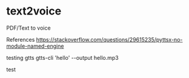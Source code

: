 # text2voice
PDF/Text to voice

References
https://stackoverflow.com/questions/29615235/pyttsx-no-module-named-engine

testing gtts
gtts-cli 'hello' --output hello.mp3

test
